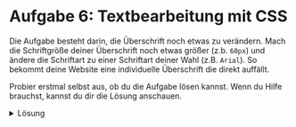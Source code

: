 # Aufgabe 6: Textbearbeitung mit CSS

Die Aufgabe besteht darin, die Überschrift noch etwas zu verändern. Mach die Schriftgröße deiner Überschrift noch etwas größer (z.b. `60px`) und ändere die Schriftart zu einer Schriftart deiner Wahl (z.B. `Arial`). So bekommt deine Website eine individuelle Überschrift die direkt auffällt.

Probier erstmal selbst aus, ob du die Aufgabe lösen kannst. Wenn du Hilfe brauchst, kannst du dir die Lösung anschauen.

<details>
  <summary>Lösung</summary>

```css
h1 {
  font-size: 60px;
  font-family: "Arial";
}
```

</details>
